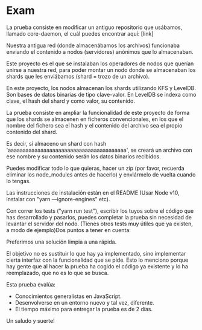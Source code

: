 # Exam

La prueba consiste en modificar un antiguo repositorio que usábamos, llamado core-daemon, el cuál puedes encontrar aquí: [link]

Nuestra antigua red (donde almacenábamos los archivos) funcionaba enviando el contenido a nodos (servidores) anónimos que lo almacenaban.

Este proyecto es el que se instalaban los operadores de nodos que querían unirse a nuestra red, para poder montar un nodo donde se almacenaban los shards que les enviábamos (shard = trozo de un archivo).

En este proyecto, los nodos almacenan los shards utilizando KFS y LevelDB. Son bases de datos binarias de tipo clave-valor. En LevelDB se indexa como clave, el hash del shard y como valor, su contenido.

La prueba consiste en ampliar la funcionalidad de este proyecto de forma que los shards se almacenen en ficheros convencionales, en los que el nombre del fichero sea el hash y el contenido del archivo sea el propio contenido del shard.

Es decir, si almaceno un shard con hash 'aaaaaaaaaaaaaaaaaaaaaaaaaaaaaaaaaaaaaaaa', se creará un archivo con ese nombre y su contenido serán los datos binarios recibidos.

Puedes modificar todo lo que quieras, hacer un zip (por favor, recuerda eliminar los node_modules antes de hacerlo) y enviármelo de vuelta cuando lo tengas.

Las instrucciones de instalación están en el README (Usar Node v10, instalar con "yarn —ignore-engines" etc).

Con correr los tests ("yarn run test"), escribir los tuyos sobre el código que has desarrollado y pasarlos, puedes completar la prueba sin necesidad de levantar el servidor del nodo. (Tienes otros tests muy útiles que ya existen, a modo de ejemplo)Dos puntos a tener en cuenta:

Preferimos una solución limpia a una rápida.

El objetivo no es sustituir lo que hay ya implementado, sino implementar cierta interfaz con la funcionalidad que se pide. Esto lo menciono porque hay gente que al hacer la prueba ha cogido el código ya existente y lo ha reemplazado, que no es lo que se busca.

Esta prueba evalúa:
- Conocimientos generalistas en JavaScript.
- Desenvolverse en un entorno nuevo y tal vez, diferente.
- El tiempo máximo para entregar la prueba es de 2 días.


Un saludo y suerte!

